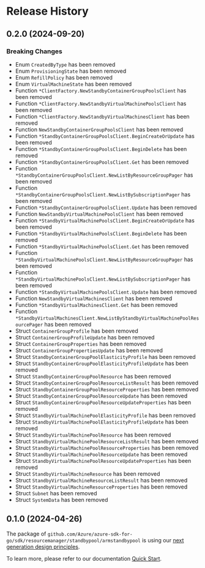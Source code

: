 # Release History

## 0.2.0 (2024-09-20)
### Breaking Changes

- Enum `CreatedByType` has been removed
- Enum `ProvisioningState` has been removed
- Enum `RefillPolicy` has been removed
- Enum `VirtualMachineState` has been removed
- Function `*ClientFactory.NewStandbyContainerGroupPoolsClient` has been removed
- Function `*ClientFactory.NewStandbyVirtualMachinePoolsClient` has been removed
- Function `*ClientFactory.NewStandbyVirtualMachinesClient` has been removed
- Function `NewStandbyContainerGroupPoolsClient` has been removed
- Function `*StandbyContainerGroupPoolsClient.BeginCreateOrUpdate` has been removed
- Function `*StandbyContainerGroupPoolsClient.BeginDelete` has been removed
- Function `*StandbyContainerGroupPoolsClient.Get` has been removed
- Function `*StandbyContainerGroupPoolsClient.NewListByResourceGroupPager` has been removed
- Function `*StandbyContainerGroupPoolsClient.NewListBySubscriptionPager` has been removed
- Function `*StandbyContainerGroupPoolsClient.Update` has been removed
- Function `NewStandbyVirtualMachinePoolsClient` has been removed
- Function `*StandbyVirtualMachinePoolsClient.BeginCreateOrUpdate` has been removed
- Function `*StandbyVirtualMachinePoolsClient.BeginDelete` has been removed
- Function `*StandbyVirtualMachinePoolsClient.Get` has been removed
- Function `*StandbyVirtualMachinePoolsClient.NewListByResourceGroupPager` has been removed
- Function `*StandbyVirtualMachinePoolsClient.NewListBySubscriptionPager` has been removed
- Function `*StandbyVirtualMachinePoolsClient.Update` has been removed
- Function `NewStandbyVirtualMachinesClient` has been removed
- Function `*StandbyVirtualMachinesClient.Get` has been removed
- Function `*StandbyVirtualMachinesClient.NewListByStandbyVirtualMachinePoolResourcePager` has been removed
- Struct `ContainerGroupProfile` has been removed
- Struct `ContainerGroupProfileUpdate` has been removed
- Struct `ContainerGroupProperties` has been removed
- Struct `ContainerGroupPropertiesUpdate` has been removed
- Struct `StandbyContainerGroupPoolElasticityProfile` has been removed
- Struct `StandbyContainerGroupPoolElasticityProfileUpdate` has been removed
- Struct `StandbyContainerGroupPoolResource` has been removed
- Struct `StandbyContainerGroupPoolResourceListResult` has been removed
- Struct `StandbyContainerGroupPoolResourceProperties` has been removed
- Struct `StandbyContainerGroupPoolResourceUpdate` has been removed
- Struct `StandbyContainerGroupPoolResourceUpdateProperties` has been removed
- Struct `StandbyVirtualMachinePoolElasticityProfile` has been removed
- Struct `StandbyVirtualMachinePoolElasticityProfileUpdate` has been removed
- Struct `StandbyVirtualMachinePoolResource` has been removed
- Struct `StandbyVirtualMachinePoolResourceListResult` has been removed
- Struct `StandbyVirtualMachinePoolResourceProperties` has been removed
- Struct `StandbyVirtualMachinePoolResourceUpdate` has been removed
- Struct `StandbyVirtualMachinePoolResourceUpdateProperties` has been removed
- Struct `StandbyVirtualMachineResource` has been removed
- Struct `StandbyVirtualMachineResourceListResult` has been removed
- Struct `StandbyVirtualMachineResourceProperties` has been removed
- Struct `Subnet` has been removed
- Struct `SystemData` has been removed


## 0.1.0 (2024-04-26)

The package of `github.com/Azure/azure-sdk-for-go/sdk/resourcemanager/standbypool/armstandbypool` is using our [next generation design principles](https://azure.github.io/azure-sdk/general_introduction.html).

To learn more, please refer to our documentation [Quick Start](https://aka.ms/azsdk/go/mgmt).